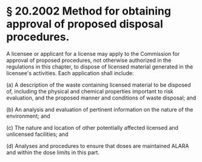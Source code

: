 # § 20.2002   Method for obtaining approval of proposed disposal procedures.

A licensee or applicant for a license may apply to the Commission for approval of proposed procedures, not otherwise authorized in the regulations in this chapter, to dispose of licensed material generated in the licensee's activities. Each application shall include:


(a) A description of the waste containing licensed material to be disposed of, including the physical and chemical properties important to risk evaluation, and the proposed manner and conditions of waste disposal; and


(b) An analysis and evaluation of pertinent information on the nature of the environment; and


(c) The nature and location of other potentially affected licensed and unlicensed facilities; and


(d) Analyses and procedures to ensure that doses are maintained ALARA and within the dose limits in this part.




